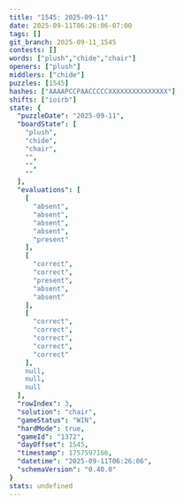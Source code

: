 ```yaml
---
title: "1545: 2025-09-11"
date: 2025-09-11T06:26:06-07:00
tags: []
git_branch: 2025-09-11_1545
contests: []
words: ["plush","chide","chair"]
openers: ["plush"]
middlers: ["chide"]
puzzles: [1545]
hashes: ["AAAAPCCPAACCCCCXXXXXXXXXXXXXXX"]
shifts: ["ioirb"]
state: {
  "puzzleDate": "2025-09-11",
  "boardState": [
    "plush",
    "chide",
    "chair",
    "",
    "",
    ""
  ],
  "evaluations": [
    [
      "absent",
      "absent",
      "absent",
      "absent",
      "present"
    ],
    [
      "correct",
      "correct",
      "present",
      "absent",
      "absent"
    ],
    [
      "correct",
      "correct",
      "correct",
      "correct",
      "correct"
    ],
    null,
    null,
    null
  ],
  "rowIndex": 3,
  "solution": "chair",
  "gameStatus": "WIN",
  "hardMode": true,
  "gameId": "1372",
  "dayOffset": 1545,
  "timestamp": 1757597166,
  "datetime": "2025-09-11T06:26:06",
  "schemaVersion": "0.40.0"
}
stats: undefined
---
```

<!-- more -->
